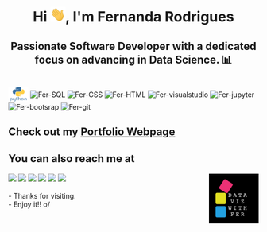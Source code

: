  <h1 align="center">Hi <img src="https://raw.githubusercontent.com/Almas-Ali/Almas-Ali/master/static/wave.gif"
        width="30px" height="30px">, I'm Fernanda Rodrigues </h1>
    
<h2 align="center"> Passionate Software Developer with a dedicated focus on advancing in Data Science. 📊 </h2>


<div style="display: inline_block"><br>
  <img align="center" alt="Fer-Python" height="30" width="40" src="https://raw.githubusercontent.com/devicons/devicon/master/icons/python/python-original-wordmark.svg">
  <img align="center" alt="Fer-SQL" height="30" width="40" src="https://cdn.jsdelivr.net/gh/devicons/devicon@latest/icons/microsoftsqlserver/microsoftsqlserver-original.svg">
  <img align="center" alt="Fer-CSS" height="30" width="40" src="https://cdn.jsdelivr.net/gh/devicons/devicon@latest/icons/css3/css3-original-wordmark.svg">
  <img align="center" alt="Fer-HTML" height="30" width="40" src="https://cdn.jsdelivr.net/gh/devicons/devicon@latest/icons/html5/html5-original-wordmark.svg">
  <img align="center" alt="Fer-visualstudio" height="30" width="40" src="https://cdn.jsdelivr.net/gh/devicons/devicon@latest/icons/visualstudio/visualstudio-original.svg">
  <img align="center" alt="Fer-jupyter" height="30" width="40" src="https://cdn.jsdelivr.net/gh/devicons/devicon@latest/icons/jupyter/jupyter-original-wordmark.svg">
  <img align="center" alt="Fer-bootsrap" height="30" width="40" src="https://cdn.jsdelivr.net/gh/devicons/devicon@latest/icons/bootstrap/bootstrap-original-wordmark.svg">
  <img align="center" alt="Fer-git" height="30" width="40" src="https://cdn.jsdelivr.net/gh/devicons/devicon@latest/icons/git/git-original.svg">
      
## Check out my [Portfolio Webpage](https://feer-rodriguess90.github.io/) 
## You can also reach me at 

<div>
  <a href = "mailto:feer.rodriguess90@gmail.com"><img src="https://img.shields.io/badge/Gmail-D14836?style=for-the-badge&logo=gmail&logoColor=white"></a>
  <a href="https://www.linkedin.com/in/datavizwithfer/" target="_blank"><img src="https://img.shields.io/badge/-LinkedIn-%230077B5?style=for-the-badge&logo=linkedin&logoColor=white" target="_blank"></a> 
  <a href= "https://api.whatsapp.com/send?phone=5551995611211&tt=Hello!"><img src="https://img.shields.io/badge/WhatsApp-25D366?style=for-the-badge&logo=whatsapp&logoColor=white"></a>
  <a href = "https://medium.com/@DataVizWithFer"><img src="https://img.shields.io/badge/Medium-12100E?style=for-the-badge&logo=medium&logoColor=white"></a>
  <a href = "https://twitter.com/DataVizWithFer"><img src="https://img.shields.io/badge/Twitter-1DA1F2?style=for-the-badge&logo=twitter&logoColor=white"></a>
  <a href = "https://public.tableau.com/app/profile/fernanda.cunha/vizzesr"><img src="https://img.shields.io/badge/Tableau-E97627?style=for-the-badge&logo=Tableau&logoColor=white"></a>
  <img align="right" alt="Coding" width="100" src="https://github.com/feer-rodriguess90/feer-rodriguess90/blob/main/Logo/logo.datavizwithfer.png">
</div>

<br />
- Thanks for visiting. <br />
- Enjoy it!! o/

